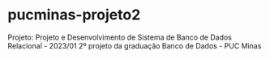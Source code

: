 # pucminas-projeto2
Projeto: Projeto e Desenvolvimento de Sistema de Banco de Dados Relacional - 2023/01
2º projeto da graduação Banco de Dados - PUC Minas
